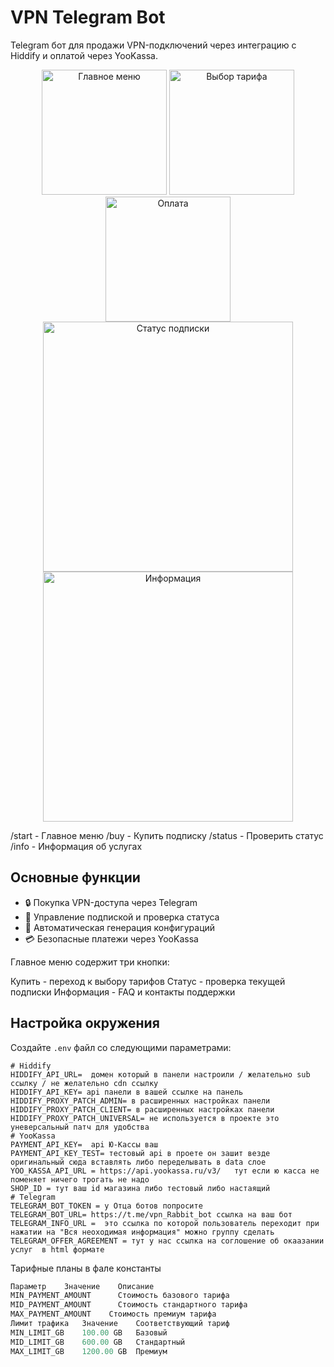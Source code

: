 # VPN Telegram Bot

Telegram бот для продажи VPN-подключений через интеграцию с Hiddify и оплатой через YooKassa.

<div align="center">
  <img src="https://github.com/user-attachments/assets/19d16ff7-49f5-4d08-8a98-3ccaef7c83ba" width="200" alt="Главное меню">
  <img src="https://github.com/user-attachments/assets/4d978b1f-8e4c-4ee6-84bc-fe035e3bbb19" width="200" alt="Выбор тарифа">
  <img src="https://github.com/user-attachments/assets/5329d836-e71c-4f3e-bea8-7bf31b7cda2f" width="200" alt="Оплата">
  <br>
  <img src="https://github.com/user-attachments/assets/8911cd98-e84f-4bf6-813d-ce9c9ee14cee" width="400" alt="Статус подписки">
  <img src="https://github.com/user-attachments/assets/6abf7ca9-90fa-417b-9f51-77a163145318" width="400" alt="Информация">
</div>
 

/start - Главное меню
/buy - Купить подписку
/status - Проверить статус
/info - Информация об услугах

## Основные функции
- 🔒 Покупка VPN-доступа через Telegram
- 📆 Управление подпиской и проверка статуса
- 📲 Автоматическая генерация конфигураций
- 💳 Безопасные платежи через YooKassa

Главное меню содержит три кнопки:

Купить - переход к выбору тарифов
Статус - проверка текущей подписки
Информация - FAQ и контакты поддержки

## Настройка окружения
Создайте `.env` файл со следующими параметрами:

```env
# Hiddify
HIDDIFY_API_URL=  домен который в панели настроили / желательно sub ссылку / не желательно cdn ссылку
HIDDIFY_API_KEY= api панели в вашей ссылке на панель 
HIDDIFY_PROXY_PATCH_ADMIN= в расширенных настройках панели 
HIDDIFY_PROXY_PATCH_CLIENT= в расширенных настройках панели 
HIDDIFY_PROXY_PATCH_UNIVERSAL= не используется в проекте это уневерсальный патч для удобства 
# YooKassa
PAYMENT_API_KEY=  api Ю-Кассы ваш 
PAYMENT_API_KEY_TEST= тестовый api в проете он зашит везде оригинальный сюда вставлять либо переделывать в data слое 
YOO_KASSA_API_URL = https://api.yookassa.ru/v3/   тут если ю касса не поменяет ничего трогать не надо 
SHOP_ID = тут ваш id магазина либо тестовый либо настаящий 
# Telegram
TELEGRAM_BOT_TOKEN = у Отца ботов попросите 
TELEGRAM_BOT_URL= https://t.me/vpn_Rabbit_bot ссылка на ваш бот  
TELEGRAM_INFO_URL =  это ссылка по которой пользователь переходит при нажатии на "Вся неоходимая информация" можно группу сделать 
TELEGRAM_OFFER_AGREEMENT = тут у нас ссылка на соглошение об окаазании услуг  в html формате 
```

Тарифные планы в фале константы

```kotlin
Параметр	Значение	Описание
MIN_PAYMENT_AMOUNT	 	Стоимость базового тарифа
MID_PAYMENT_AMOUNT	 	Стоимость стандартного тарифа
MAX_PAYMENT_AMOUNT	  Стоимость премиум тарифа
Лимит трафика	Значение	Соответствующий тариф
MIN_LIMIT_GB	100.00 GB	Базовый  
MID_LIMIT_GB	600.00 GB	Стандартный  
MAX_LIMIT_GB	1200.00 GB	Премиум  
```







